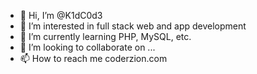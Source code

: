 - 👋 Hi, I’m @K1dC0d3
- 👀 I’m interested in full stack web and app development 
- 🌱 I’m currently learning PHP, MySQL, etc.
- 💞️ I’m looking to collaborate on ...
- 📫 How to reach me coderzion.com

<!---
K1dC0d3/K1dC0d3 is a ✨ special ✨ repository because its `README.md` (this file) appears on your GitHub profile.
You can click the Preview link to take a look at your changes.
--->
